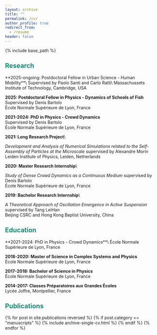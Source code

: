 ```yaml
---
layout: archive
title: ""
permalink: /cv/
author_profile: true
redirect_from:
  - /resume
header: false
---
```


{% include base_path %}

<h2 style="color: #138d75 ">Research</h2>
<!-- Work Experience -->
<!-- ====== -->
**2025-ongoing: Postdoctoral Fellow in Urban Science - Human Mobility**\
Supervised by Paolo Santi and Carlo Ratti\
Massachussets Institute of Technology, Cambridge, USA

**2025: Postdoctoral Fellow in Physics - Dynamics of Schools of Fish**\
Supervised by Denis Bartolo\
École Normale Supérieure de Lyon, France

**2021-2024: PhD in Physics - Crowd Dynamics**\
Supervised by Denis Bartolo\
École Normale Supérieure de Lyon, France

**2021: Long Research Project**\
<!-- **Jan-Jun 2021: Long Research Project**\ -->
*Development and Analysis of Numerical Simulations related to the Self-Assembly of Particles at the Microscale* supervised by Alexandre Morin\
Leiden Institute of Physics, Leiden, Netherlands

**2020: Master Research Internship**\
<!-- **Feb-Dec 2020: Master Research Internship**\ -->
*Study of Dense Crowd Dynamics as a Continuous Medium* supervised by Denis Bartolo\
École Normale Supérieure de Lyon, France

**2019: Bachelor Research Internship**\
<!-- **Apr-Aug 2019: Bachelor Research Internship**\ -->
*A Theoretical Approach of Oscillation Emergence in Active Suspension* supervised by Tang LeiHan\
Beijing CSRC and Hong Kong Baptist University, China

<!-- * Spring 2024: Academic Pages Collaborator
  * GitHub University
  * Duties includes: Updates and improvements to template
  * Supervisor: The Users

* Fall 2015: Research Assistant
  * GitHub University
  * Duties included: Merging pull requests
  * Supervisor: Professor Hub

* Summer 2015: Research Assistant
  * GitHub University
  * Duties included: Tagging issues
  * Supervisor: Professor Git -->

<h2 style="color: #138d75 ">Education</h2>
<!-- Education
====== -->
**2021-2024: PhD in Physics - Crowd Dynamics**\
École Normale Supérieure de Lyon, France

**2018-2020: Master of Science in Complex Systems and Physics**\
École Normale Supérieure de Lyon, France

**2017-2018: Bachelor of Science in Physics**\
École Normale Supérieure de Lyon, France

**2014-2017: Classes Préparatoires aux Grandes Écoles**\
Lycée Joffre, Montpellier, France

<!-- * Ph.D in Version Control Theory, GitHub University, 2018 (expected)
* M.S. in Jekyll, GitHub University, 2014
* B.S. in GitHub, GitHub University, 2012 -->
  
<!-- Skills
======
* Skill 1
* Skill 2
  * Sub-skill 2.1
  * Sub-skill 2.2
  * Sub-skill 2.3
* Skill 3 -->

<h2 style="color: #138d75 ">Publications</h2>
<!-- Publications
====== -->
  <ul style="list-style: none; padding-left: 0;">
  {% for post in site.publications reversed %}
    {% if post.category == "manuscripts" %}
    {% include archive-single-cv.html %}
    {% endif %}
  {% endfor %}</ul>
  
<!-- Talks
======
  <ul>{% for post in site.talks reversed %}
    {% include archive-single-talk-cv.html  %}
  {% endfor %}</ul> -->
  
<!-- Teaching
======
  <ul>{% for post in site.teaching reversed %}
    {% include archive-single-cv.html %}
  {% endfor %}</ul> -->
  
<!-- Service and leadership
======
* Currently signed in to 43 different slack teams -->
